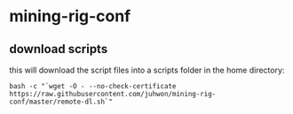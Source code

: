 # mining-rig-conf


## download scripts

this will download the script files into a scripts folder in the home directory:

    bash -c "`wget -O - --no-check-certificate https://raw.githubusercontent.com/juhwon/mining-rig-conf/master/remote-dl.sh`"
